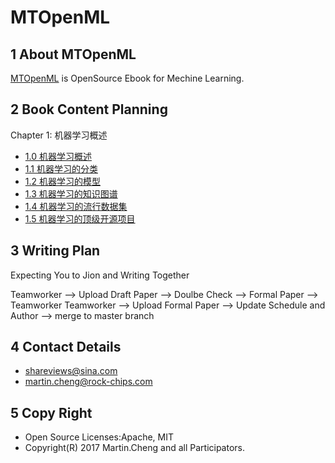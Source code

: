 # MTOpenML

## 1 About MTOpenML
[MTOpenML](https://github.com/MTMediaDev/MTOpenML) is OpenSource Ebook for  Mechine  Learning.

## 2 Book Content Planning

Chapter 1: 机器学习概述
* [1.0 机器学习概述](../../book-open-ml-cn/1-ml-overview/10-ml-overview.md)
* [1.1 机器学习的分类](../../book-open-ml-cn/1-ml-overview/11-ml-classification.md)
* [1.2 机器学习的模型](../../book-open-ml-cn/1-ml-overview/12-ml-model.md)
* [1.3 机器学习的知识图谱](../../book-open-ml-cn/1-ml-overview/1-ml-overview/13-ml-knowledge-graph.md)
* [1.4 机器学习的流行数据集](../../book-open-ml-cn/1-ml-overview/14-ml-dataset.md)
* [1.5 机器学习的顶级开源项目](../../book-open-ml-cn/1-ml-overview/15-ml-open-source.md)

## 3 Writing Plan
Expecting You to Jion and Writing Together

Teamworker --> Upload Draft Paper  --> Doulbe Check --> Formal Paper -->  Teamworker
Teamworker --> Upload Formal Paper --> Update Schedule and Author --> merge to master branch

## 4 Contact Details
* shareviews@sina.com
* martin.cheng@rock-chips.com

## 5 Copy Right
* Open Source Licenses:Apache, MIT
* Copyright(R) 2017 Martin.Cheng and all Participators.
